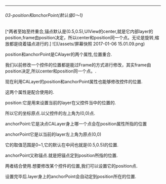 ***
######  03-position和anchorPoint(默认值0～1)
[^两者至始至终重合,锚点默认是(0.5,0.5),UIView的center,就是它内部layer的position,frame由position决定，所以center和position同一个点。无论是旋转,缩放都是绕着锚点进行的.]
![](/assets/屏幕快照 2017-01-06 15.01.09.png)

position和anchorPoint是CAlayer的两个属性,位置重合.

我们以前修改一个控件的位置都是能过Frame的方式进行修改，其实frame由position决定,所以center和position同一个点。.

现在利用CALayer的position和anchorPoint属性也能够修改控件的位置.

这两个属性是配合使用的.

position:它是用来设置当前的layer在父控件当中的位置的.

所以它的坐标原点.以父控件的左上角为(0,0)点.

anchorPoint:它是决点CALayer身上哪一个点会在position属性所指的位置

anchorPoint它是以当前的layer左上角为原点(0,0)

它的取值范围是0~1,它的默认在中间也就是(0.5,0.5)的位置.

anchorPoint又称锚点.就是把锚点定到position所指的位置.

两者结合使用.想要修改某个控件的位置,我们可以设置它的position点.

设置完毕后.layer身上的anchorPoint会自动定到position所在的位置.


